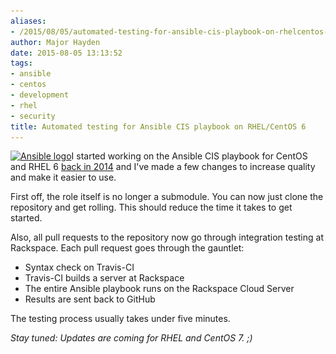 ```yaml
---
aliases:
- /2015/08/05/automated-testing-for-ansible-cis-playbook-on-rhelcentos-6/
author: Major Hayden
date: 2015-08-05 13:13:52
tags:
- ansible
- centos
- development
- rhel
- security
title: Automated testing for Ansible CIS playbook on RHEL/CentOS 6
---
```


[<img src="/wp-content/uploads/2014/08/image-ansible-150x150.png" alt="Ansible logo" width="150" height="150" class="alignright size-thumbnail wp-image-5157" srcset="/wp-content/uploads/2014/08/image-ansible-150x150.png 150w, /wp-content/uploads/2014/08/image-ansible-300x300.png 300w, /wp-content/uploads/2014/08/image-ansible.png 700w" sizes="(max-width: 150px) 100vw, 150px" />][1]I started working on the Ansible CIS playbook for CentOS and RHEL 6 [back in 2014][2] and I've made a few changes to increase quality and make it easier to use.

First off, the role itself is no longer a submodule. You can now just clone the repository and get rolling. This should reduce the time it takes to get started.

Also, all pull requests to the repository now go through integration testing at Rackspace. Each pull request goes through the gauntlet:

  * Syntax check on Travis-CI
  * Travis-CI builds a server at Rackspace
  * The entire Ansible playbook runs on the Rackspace Cloud Server
  * Results are sent back to GitHub

The testing process usually takes under five minutes.

_Stay tuned: Updates are coming for RHEL and CentOS 7. ;)_

 [1]: /wp-content/uploads/2014/08/image-ansible.png
 [2]: /2014/08/19/audit-rhelcentos-6-security-benchmarks-ansible/